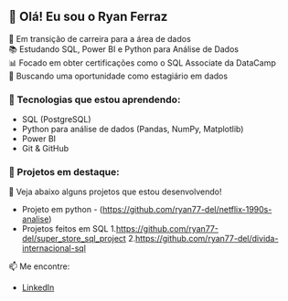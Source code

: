 ## 👋 Olá! Eu sou o Ryan Ferraz

🎯 Em transição de carreira para a área de dados  
📚 Estudando SQL, Power BI e Python para Análise de Dados  
📊 Focado em obter certificações como o SQL Associate da DataCamp  
🚀 Buscando uma oportunidade como estagiário em dados

### 🧰 Tecnologias que estou aprendendo:
- SQL (PostgreSQL)
- Python para análise de dados (Pandas, NumPy, Matplotlib)
- Power BI
- Git & GitHub

### 💼 Projetos em destaque:
📌 Veja abaixo alguns projetos que estou desenvolvendo!
- Projeto em python - (https://github.com/ryan77-del/netflix-1990s-analise)
- Projetos feitos em SQL
    1.https://github.com/ryan77-del/super_store_sql_project
    2.https://github.com/ryan77-del/divida-internacional-sql

📫 Me encontre:
- [LinkedIn](https://www.linkedin.com/in/ryan-ferraz-971a05305/)
